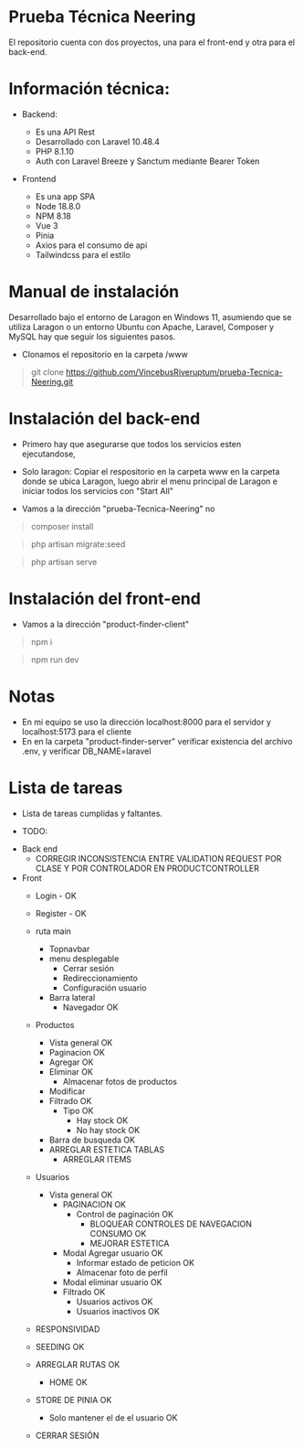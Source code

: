 # Prueba Técnica Neering

El repositorio cuenta con dos proyectos, una para el front-end y otra para el back-end.

# Información técnica:

* Backend: 
	- Es una API Rest
	- Desarrollado con Laravel 10.48.4
	- PHP 8.1.10
	- Auth con Laravel Breeze y Sanctum mediante Bearer Token
	
* Frontend
	- Es una app SPA
	- Node 18.8.0
	- NPM 8.18
	- Vue 3
	- Pinia
	- Axios para el consumo de api
	- Tailwindcss para el estilo


# Manual de instalación

Desarrollado bajo el entorno de Laragon en Windows 11, asumiendo que se utiliza Laragon o un entorno Ubuntu con Apache, Laravel, Composer y MySQL hay que seguir los siguientes pasos.

* Clonamos el repositorio en la carpeta /www

> git clone https://github.com/VincebusRiveruptum/prueba-Tecnica-Neering.git



# Instalación del back-end

- Primero hay que asegurarse que todos los servicios esten ejecutandose,

- Solo laragon: Copiar el respositorio en la carpeta www en la carpeta donde se ubica Laragon, luego abrir el menu principal de Laragon e iniciar todos los servicios con "Start All"

- Vamos a la dirección "prueba-Tecnica-Neering"
no
> composer install

> php artisan migrate:seed

> php artisan serve

# Instalación del front-end

* Vamos a la dirección "product-finder-client"

> npm i

> npm run dev

# Notas

* En mi equipo se uso la dirección localhost:8000 para el servidor y localhost:5173 para el cliente
* En en la carpeta "product-finder-server" verificar existencia del archivo .env, y verificar DB_NAME=laravel

# Lista de tareas

* Lista de tareas cumplidas y faltantes.

* TODO:

- Back end			 											
	- CORREGIR INCONSISTENCIA ENTRE VALIDATION REQUEST POR CLASE Y POR CONTROLADOR EN PRODUCTCONTROLLER
- Front	
	- Login - OK
	- Register - OK
	- ruta main
		- Topnavbar
		- menu desplegable	
			- Cerrar sesión			
			- Redireccionamiento
			- Configuración usuario
		- Barra lateral
			- Navegador											OK
				
	- Productos
		- Vista general 											OK
		- Paginacion												OK
		- Agregar													OK
		- Eliminar													OK
			- Almacenar fotos de productos		
		- Modificar
		- Filtrado													OK
			- Tipo													OK
				- Hay stock											OK
				- No hay stock										OK
		- Barra de busqueda											OK
		- ARREGLAR ESTETICA TABLAS
			- ARREGLAR ITEMS
	- Usuarios
		- Vista general												OK
			- PAGINACION											OK
				- Control de paginación								OK
					- BLOQUEAR CONTROLES DE NAVEGACION CONSUMO		OK
					- MEJORAR ESTETICA	
			- Modal Agregar usuario									OK
				- Informar estado de peticion						OK
				- Almacenar foto de perfil
			- Modal eliminar usuario								OK
			- Filtrado												OK
				- Usuarios activos									OK
				- Usuarios inactivos								OK
	- RESPONSIVIDAD
	- SEEDING														OK
	- ARREGLAR RUTAS												OK
		- HOME														OK
	- STORE DE PINIA												OK
		- Solo mantener el de el usuario							OK
	- CERRAR SESIÓN
